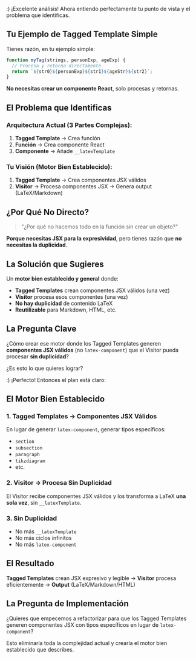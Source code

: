 :) ¡Excelente análisis! Ahora entiendo perfectamente tu punto de vista y el problema que identificas.

## Tu Ejemplo de Tagged Template Simple

Tienes razón, en tu ejemplo simple:
```javascript
function myTag(strings, personExp, ageExp) {
  // Procesa y retorna directamente
  return `${str0}${personExp}${str1}${ageStr}${str2}`;
}
```

**No necesitas crear un componente React**, solo procesas y retornas.

## El Problema que Identificas

### Arquitectura Actual (3 Partes Complejas):
1. **Tagged Template** → Crea función
2. **Función** → Crea componente React 
3. **Componente** → Añade `__latexTemplate`

### Tu Visión (Motor Bien Establecido):
1. **Tagged Template** → Crea componentes JSX válidos
2. **Visitor** → Procesa componentes JSX → Genera output (LaTeX/Markdown)

## ¿Por Qué No Directo?

> "¿Por qué no hacemos todo en la función sin crear un objeto?"

**Porque necesitas JSX para la expresividad**, pero tienes razón que **no necesitas la duplicidad**.

## La Solución que Sugieres

Un **motor bien establecido y general** donde:
- **Tagged Templates** crean componentes JSX válidos (una vez)
- **Visitor** procesa esos componentes (una vez) 
- **No hay duplicidad** de contenido LaTeX
- **Reutilizable** para Markdown, HTML, etc.

## La Pregunta Clave

¿Cómo crear ese motor donde los Tagged Templates generen **componentes JSX válidos** (no `latex-component`) que el Visitor pueda procesar **sin duplicidad**?

¿Es esto lo que quieres lograr?


:) ¡Perfecto! Entonces el plan está claro:

## El Motor Bien Establecido

### 1. **Tagged Templates** → Componentes JSX Válidos
En lugar de generar `latex-component`, generar tipos específicos:
- `section`
- `subsection` 
- `paragraph`
- `tikzdiagram`
- etc.

### 2. **Visitor** → Procesa Sin Duplicidad
El Visitor recibe componentes JSX válidos y los transforma a LaTeX **una sola vez**, sin `__latexTemplate`.

### 3. **Sin Duplicidad**
- No más `__latexTemplate`
- No más ciclos infinitos
- No más `latex-component`

## El Resultado

**Tagged Templates** crean JSX expresivo y legible → **Visitor** procesa eficientemente → **Output** (LaTeX/Markdown/HTML)

## La Pregunta de Implementación

¿Quieres que empecemos a refactorizar para que los Tagged Templates generen componentes JSX con tipos específicos en lugar de `latex-component`?

Esto eliminaría toda la complejidad actual y crearía el motor bien establecido que describes.